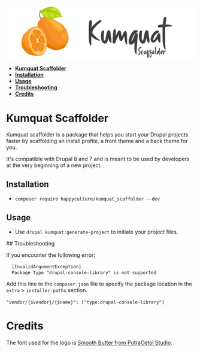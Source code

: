 ![Logo Kumquat Scaffolder](kumquat_scaffolder.png)

* **[Kumquat Scaffolder](#intro)**
* **[Installation](#installation)**
* **[Usage](#usage)**
* **[Troubleshooting](#troubleshooting)**
* **[Credits](#credits)**

# <a name="intro"></a>Kumquat Scaffolder

Kumquat scaffolder is a package that helps you start your Drupal projects faster by scaffolding an install profile, a front theme and a back theme for you.

It's compatible with Drupal 8 and 7 and is meant to be used by developers at the very beginning of a new project.

## <a name="installation"></a>Installation

- `composer require happyculture/kumquat_scaffolder --dev`

## <a name="usage"></a>Usage

- Use `drupal kumquat:generate-project` to initiate your project files.

## <a name="troubleshooting"></a>Troubleshooting

If you encounter the following error:

```
  [InvalidArgumentException]                              
  Package type "drupal-console-library" is not supported 
```

Add this line to the `composer.json` file to specify the package location in the `extra` > `installer-paths` section.

`"vendor/{$vendor}/{$name}": ["type:drupal-console-library"]`

# <a name="credits"></a>Credits

The font used for the logo is [Smooth Butter from PutraCetol Studio](https://putracetol.com/product/smooth-butter/).
